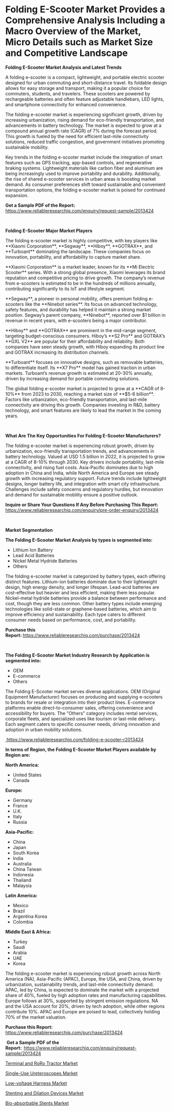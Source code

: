 <p><h1>Folding E-Scooter Market Provides a Comprehensive Analysis Including a Macro Overview of the Market, Micro Details such as Market Size and Competitive Landscape</h1></p><p><strong>Folding E-Scooter Market Analysis and Latest Trends</strong></p>
<p><p>A folding e-scooter is a compact, lightweight, and portable electric scooter designed for urban commuting and short-distance travel. Its foldable design allows for easy storage and transport, making it a popular choice for commuters, students, and travelers. These scooters are powered by rechargeable batteries and often feature adjustable handlebars, LED lights, and smartphone connectivity for enhanced convenience.</p><p>The folding e-scooter market is experiencing significant growth, driven by increasing urbanization, rising demand for eco-friendly transportation, and advancements in battery technology. The market is expected to grow at a compound annual growth rate (CAGR) of 7% during the forecast period. This growth is fueled by the need for efficient last-mile connectivity solutions, reduced traffic congestion, and government initiatives promoting sustainable mobility.</p><p>Key trends in the folding e-scooter market include the integration of smart features such as GPS tracking, app-based controls, and regenerative braking systems. Lightweight materials like carbon fiber and aluminum are being increasingly used to improve portability and durability. Additionally, the rise of shared e-scooter services in urban areas is boosting market demand. As consumer preferences shift toward sustainable and convenient transportation options, the folding e-scooter market is poised for continued expansion.</p></p>
<p><strong>Get a Sample PDF of the Report:&nbsp;</strong> <a href="https://www.reliableresearchiq.com/enquiry/request-sample/2013424?utm_campaign=1137&utm_medium=2&utm_source=Github&utm_content=ia&utm_term=24012025&utm_id=folding-e-scooter">https://www.reliableresearchiq.com/enquiry/request-sample/2013424</a></p>
<p>&nbsp;</p>
<p><strong>Folding E-Scooter Major Market Players</strong></p>
<p><p>The folding e-scooter market is highly competitive, with key players like **Xiaomi Corporation**, **Segway**, **Hiboy**, **GOTRAX**, and **Turboant** dominating the landscape. These companies focus on innovation, portability, and affordability to capture market share.</p><p>**Xiaomi Corporation** is a market leader, known for its **Mi Electric Scooter** series. With a strong global presence, Xiaomi leverages its brand reputation and competitive pricing to drive growth. The company’s revenue from e-scooters is estimated to be in the hundreds of millions annually, contributing significantly to its IoT and lifestyle segment.</p><p>**Segway**, a pioneer in personal mobility, offers premium folding e-scooters like the **Ninebot series**. Its focus on advanced technology, safety features, and durability has helped it maintain a strong market position. Segway’s parent company, **Ninebot**, reported over $1 billion in revenue in recent years, with e-scooters being a major contributor.</p><p>**Hiboy** and **GOTRAX** are prominent in the mid-range segment, targeting budget-conscious consumers. Hiboy’s **S2 Pro** and GOTRAX’s **GXL V2** are popular for their affordability and reliability. Both companies have seen steady growth, with Hiboy expanding its product line and GOTRAX increasing its distribution channels.</p><p>**Turboant** focuses on innovative designs, such as removable batteries, to differentiate itself. Its **X7 Pro** model has gained traction in urban markets. Turboant’s revenue growth is estimated at 20-30% annually, driven by increasing demand for portable commuting solutions.</p><p>The global folding e-scooter market is projected to grow at a **CAGR of 8-10%** from 2023 to 2030, reaching a market size of **$5-6 billion**. Factors like urbanization, eco-friendly transportation, and last-mile connectivity are driving this growth. Companies investing in R&D, battery technology, and smart features are likely to lead the market in the coming years.</p></p>
<p>&nbsp;</p>
<p><strong>What Are The Key Opportunities For Folding E-Scooter Manufacturers?</strong></p>
<p><p>The folding e-scooter market is experiencing robust growth, driven by urbanization, eco-friendly transportation trends, and advancements in battery technology. Valued at USD 1.5 billion in 2022, it is projected to grow at a CAGR of 8-10% through 2030. Key drivers include portability, last-mile connectivity, and rising fuel costs. Asia-Pacific dominates due to high adoption in China and India, while North America and Europe see steady growth with increasing regulatory support. Future trends include lightweight designs, longer battery life, and integration with smart city infrastructure. Challenges include safety concerns and regulatory hurdles, but innovation and demand for sustainable mobility ensure a positive outlook.</p></p>
<p><strong>Inquire or Share Your Questions If Any Before Purchasing This Report:</strong> <a href="https://www.reliableresearchiq.com/enquiry/pre-order-enquiry/2013424?utm_campaign=1137&utm_medium=2&utm_source=Github&utm_content=ia&utm_term=24012025&utm_id=folding-e-scooter">https://www.reliableresearchiq.com/enquiry/pre-order-enquiry/2013424</a></p>
<p>&nbsp;</p>
<p><strong>Market Segmentation</strong></p>
<p><strong>The Folding E-Scooter Market Analysis by types is segmented into:</strong></p>
<p><ul><li>Lithium Ion Battery</li><li>Lead Acid Batteries</li><li>Nickel Metal Hydride Batteries</li><li>Others</li></ul></p>
<p><p>The folding e-scooter market is categorized by battery types, each offering distinct features. Lithium-ion batteries dominate due to their lightweight design, high energy density, and longer lifespan. Lead-acid batteries are cost-effective but heavier and less efficient, making them less popular. Nickel-metal hydride batteries provide a balance between performance and cost, though they are less common. Other battery types include emerging technologies like solid-state or graphene-based batteries, which aim to improve efficiency and sustainability. Each type caters to different consumer needs based on performance, cost, and portability.</p></p>
<p><strong>Purchase this Report:&nbsp;</strong><a href="https://www.reliableresearchiq.com/purchase/2013424?utm_campaign=1137&utm_medium=2&utm_source=Github&utm_content=ia&utm_term=24012025&utm_id=folding-e-scooter">https://www.reliableresearchiq.com/purchase/2013424</a></p>
<p>&nbsp;</p>
<p><strong>The Folding E-Scooter Market Industry Research by Application is segmented into:</strong></p>
<p><ul><li>OEM</li><li>E-commerce</li><li>Others</li></ul></p>
<p><p>The Folding E-Scooter market serves diverse applications. OEM (Original Equipment Manufacturer) focuses on producing and supplying e-scooters to brands for resale or integration into their product lines. E-commerce platforms enable direct-to-consumer sales, offering convenience and accessibility for buyers. The "Others" category includes rental services, corporate fleets, and specialized uses like tourism or last-mile delivery. Each segment caters to specific consumer needs, driving innovation and adoption in urban mobility solutions.</p></p>
<p><a href="https://www.reliableresearchiq.com/folding-e-scooter-r2013424?utm_campaign=1137&utm_medium=2&utm_source=Github&utm_content=ia&utm_term=24012025&utm_id=folding-e-scooter">&nbsp;https://www.reliableresearchiq.com/folding-e-scooter-r2013424</a></p>
<p><strong>In terms of Region, the Folding E-Scooter Market Players available by Region are:</strong></p>
<p>
    <p> <strong> North America: </strong>
        <ul>
            <li>United States</li>
            <li>Canada</li>
        </ul>
        </p> 
    <p> <strong> Europe: </strong>
        <ul>
            <li>Germany</li>
            <li>France</li>
            <li>U.K.</li>
            <li>Italy</li>
            <li>Russia</li>
        </ul>
        </p> 
    <p> <strong> Asia-Pacific: </strong>
        <ul>
            <li>China</li>
            <li>Japan</li>
            <li>South Korea</li>
            <li>India</li>
            <li>Australia</li>
            <li>China Taiwan</li>
            <li>Indonesia</li>
            <li>Thailand</li>
            <li>Malaysia</li>
        </ul>
        </p> 
    <p> <strong> Latin America: </strong>
        <ul>
            <li>Mexico</li>
            <li>Brazil</li>
            <li>Argentina Korea</li>
            <li>Colombia</li>
        </ul>
        </p> 
    <p> <strong> Middle East & Africa: </strong>
        <ul>
            <li>Turkey</li>
            <li>Saudi</li>
            <li>Arabia</li>
            <li>UAE</li>
            <li>Korea</li>
        </ul>
    </p>
    </p>
<p><p>The folding e-scooter market is experiencing robust growth across North America (NA), Asia-Pacific (APAC), Europe, the USA, and China, driven by urbanization, sustainability trends, and last-mile connectivity demand. APAC, led by China, is expected to dominate the market with a projected share of 40%, fueled by high adoption rates and manufacturing capabilities. Europe follows at 30%, supported by stringent emission regulations. NA and the USA account for 20%, driven by tech adoption, while other regions contribute 10%. APAC and Europe are poised to lead, collectively holding 70% of the market valuation.</p></p>
<p><strong>Purchase this Report: </strong><a href="https://www.reliableresearchiq.com/purchase/2013424?utm_campaign=1137&utm_medium=2&utm_source=Github&utm_content=ia&utm_term=24012025&utm_id=folding-e-scooter">https://www.reliableresearchiq.com/purchase/2013424</a></p>
<p>&nbsp;<strong>Get a Sample PDF of the Report:&nbsp;&nbsp;</strong><a href="https://www.reliableresearchiq.com/enquiry/request-sample/2013424?utm_campaign=1137&utm_medium=2&utm_source=Github&utm_content=ia&utm_term=24012025&utm_id=folding-e-scooter">https://www.reliableresearchiq.com/enquiry/request-sample/2013424</a></p>
<p><strong></strong></p>
<p><p><a href="https://github.com/dolorespeddico90/Market-Research-Report-List-1/blob/main/terminal-and-roro-tractor-market.md?utm_campaign=1137&utm_medium=2&utm_source=Github&utm_content=ia&utm_term=24012025&utm_id=folding-e-scooter">Terminal and RoRo Tractor Market</a></p><p><a href="https://www.linkedin.com/pulse/single-use-ureteroscopes-market-growth-forecast-size-projected-vc4zf?utm_campaign=1137&utm_medium=2&utm_source=Github&utm_content=ia&utm_term=24012025&utm_id=folding-e-scooter">Single-Use Ureteroscopes Market</a></p><p><a href="https://github.com/raffadongraffadong/Market-Research-Report-List-1/blob/main/low-voltage-harness-market.md?utm_campaign=1137&utm_medium=2&utm_source=Github&utm_content=ia&utm_term=24012025&utm_id=folding-e-scooter">Low-voltage Harness Market</a></p><p><a href="https://www.linkedin.com/pulse/stenting-dilation-devices-market-analysis-report-competitive-xxbnf?utm_campaign=1137&utm_medium=2&utm_source=Github&utm_content=ia&utm_term=24012025&utm_id=folding-e-scooter">Stenting and Dilation Devices Market</a></p><p><a href="https://www.linkedin.com/pulse/examining-bio-absorbable-stents-market-manufacturing-segments-y4mif?utm_campaign=1137&utm_medium=2&utm_source=Github&utm_content=ia&utm_term=24012025&utm_id=folding-e-scooter">Bio-absorbable Stents Market</a></p></p>